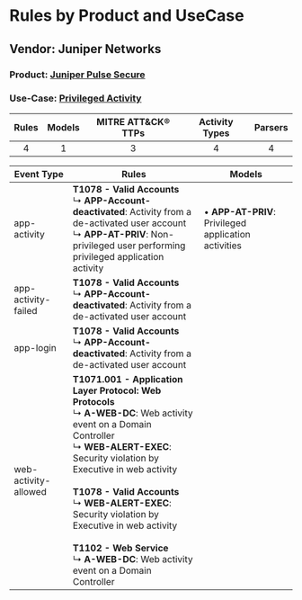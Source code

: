 Rules by Product and UseCase
============================
Vendor: Juniper Networks
------------------------
### Product: [Juniper Pulse Secure](../ds_juniper_networks_juniper_pulse_secure.md)
### Use-Case: [Privileged Activity](../../../../UseCases/uc_privileged_activity.md)

| Rules | Models | MITRE ATT&CK® TTPs | Activity Types | Parsers |
|:-----:|:------:|:------------------:|:--------------:|:-------:|
|   4   |   1    |         3          |       4        |    4    |

| Event Type    | Rules    | Models    |
| ---- | ---- | ---- |
| app-activity         | <b>T1078 - Valid Accounts</b><br> ↳ <b>APP-Account-deactivated</b>: Activity from a de-activated user account<br> ↳ <b>APP-AT-PRIV</b>: Non-privileged user performing privileged application activity    |  • <b>APP-AT-PRIV</b>: Privileged application activities |
| app-activity-failed  | <b>T1078 - Valid Accounts</b><br> ↳ <b>APP-Account-deactivated</b>: Activity from a de-activated user account    |    |
| app-login    | <b>T1078 - Valid Accounts</b><br> ↳ <b>APP-Account-deactivated</b>: Activity from a de-activated user account    |    |
| web-activity-allowed | <b>T1071.001 - Application Layer Protocol: Web Protocols</b><br> ↳ <b>A-WEB-DC</b>: Web activity event on a Domain Controller<br> ↳ <b>WEB-ALERT-EXEC</b>: Security violation by Executive in web activity<br><br><b>T1078 - Valid Accounts</b><br> ↳ <b>WEB-ALERT-EXEC</b>: Security violation by Executive in web activity<br><br><b>T1102 - Web Service</b><br> ↳ <b>A-WEB-DC</b>: Web activity event on a Domain Controller |    |